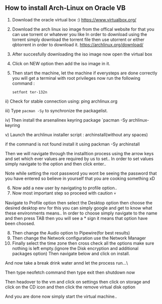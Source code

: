 ## How to install Arch-Linux on Oracle VB

1. Download the oracle virtual box :) 
https://www.virtualbox.org/

2. Download the arch linux iso image from the offical website for that you can use torrent or whatever you like
In order to download using the torrent simply download the torrent file then use utorrent or either qbtorrent in order to download it.
https://archlinux.org/download/

3. After succesfully downloading the iso image now open the virtual box

4. Click on NEW option then add the iso image in it.

5. Then start the machine, let the machine if everysteps are done correctly you will get a terminal with root privileges now run the following command :

       setfont ter-132n
 
 ii) Check for stable connection using: ping archlinux.org
 
 iii) Type `pacman -Sy` to synchronize the packagelist.
 
 iv) Then install the arsenalinex keyring package `pacman -Sy archlinux-keyring 
 
 v) Launch the archlinux installer script : archinstall(without any spaces)
 
  if the command is not found install it using packman -Sy archinstall

Then we will navigate through the installtion process using the arrow keys and set which ever values are required by us to set..
In order to set values simply navigate to the option and then click enter..

Note while setting the root password you wont be seeing the password that you have entered so believe in yourself that you are cooking something xD

6. Now add a new user by navigating to profile option..
7. Now most important step so proceed with caution 💀

Navigate to Profile option then select the Desktop option then choose the desired desktop env for this you can simply google and get to know what these environments means..
In order to choose simply navigate to the name and then press TAB then you will see a * sign it means that option have been choosed.

8. Then change the Audio option to Pipewire(for best results)
9. Then change the Network configuration use the Network Manager 
10. Finally select the time zone then cross check all the options make sure nothing is left empty.(ignore the Disk encryption and additional packages option)
Then navigate below and click on install.

And now take a break drink water annd let the process run...\

Then type neofetch command
then type exit
then shutdown now


Then headover to the vm and click on settings then click on storage and click on the CD icon and then click the remove virtual disk option

And you are done now simply start the virtual machine..
